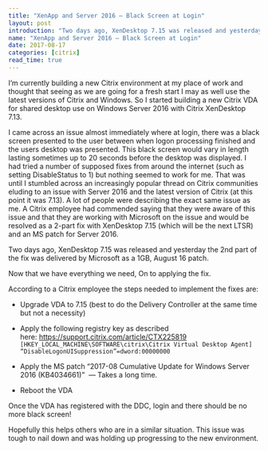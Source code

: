 ```yaml
---
title: "XenApp and Server 2016 – Black Screen at Login"
layout: post
introduction: "Two days ago, XenDesktop 7.15 was released and yesterday the 2nd part of the fix was delivered by Microsoft as a 1GB, August 16 patch."
name: "XenApp and Server 2016 – Black Screen at Login"
date: 2017-08-17
categories: [citrix]
read_time: true
---
```


I’m currently building a new Citrix environment at my place of work and thought that seeing as we are going for a fresh start I may as well use the latest versions of Citrix and Windows. So I started building a new Citrix VDA for shared desktop use on Windows Server 2016 with Citrix XenDesktop 7.13.

I came across an issue almost immediately where at login, there was a black screen presented to the user between when logon processing finished and the users desktop was presented. This black screen would vary in length lasting sometimes up to 20 seconds before the desktop was displayed. I had tried a number of supposed fixes from around the internet (such as setting DisableStatus to 1) but nothing seemed to work for me. That was until I stumbled across an increasingly popular thread on Citrix communities eluding to an issue with Server 2016 and the latest version of Citrix (at this point it was 7.13). A lot of people were describing the exact same issue as me. A Citrix employee had commended saying that they were aware of this issue and that they are working with Microsoft on the issue and would be resolved as a 2-part fix with XenDesktop 7.15 (which will be the next LTSR) and an MS patch for Server 2016.

Two days ago, XenDesktop 7.15 was released and yesterday the 2nd part of the fix was delivered by Microsoft as a 1GB, August 16 patch.

Now that we have everything we need, On to applying the fix.

According to a Citrix employee the steps needed to implement the fixes are:

* Upgrade VDA to 7.15 (best to do the Delivery Controller at the same time but not a necessity)
* Apply the following registry key as described here: https://support.citrix.com/article/CTX225819
  `[HKEY_LOCAL_MACHINE\SOFTWARE\citrix\Citrix Virtual Desktop Agent] “DisableLogonUISuppression”=dword:00000000`

* Apply the MS patch “2017-08 Cumulative Update for Windows Server 2016 (KB4034661)”  — Takes a long time.
* Reboot the VDA

Once the VDA has registered with the DDC, login and there should be no more black screen!

Hopefully this helps others who are in a similar situation. This issue was tough to nail down and was holding up progressing to the new environment.

